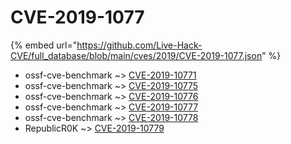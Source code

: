 # CVE-2019-1077
{% embed url="https://github.com/Live-Hack-CVE/full_database/blob/main/cves/2019/CVE-2019-1077.json" %}

* ossf-cve-benchmark ~> [CVE-2019-10771](https://www.alice-snow.ru/2019/database/cve-2019-1077/cve-2019-10771-ossf-cve-benchmark)
* ossf-cve-benchmark ~> [CVE-2019-10775](https://www.alice-snow.ru/2019/database/cve-2019-1077/cve-2019-10775-ossf-cve-benchmark)
* ossf-cve-benchmark ~> [CVE-2019-10776](https://www.alice-snow.ru/2019/database/cve-2019-1077/cve-2019-10776-ossf-cve-benchmark)
* ossf-cve-benchmark ~> [CVE-2019-10777](https://www.alice-snow.ru/2019/database/cve-2019-1077/cve-2019-10777-ossf-cve-benchmark)
* ossf-cve-benchmark ~> [CVE-2019-10778](https://www.alice-snow.ru/2019/database/cve-2019-1077/cve-2019-10778-ossf-cve-benchmark)
* RepublicR0K ~> [CVE-2019-10779](https://www.alice-snow.ru/2019/database/cve-2019-1077/cve-2019-10779-republicr0k)